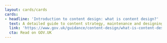 ```yaml
---
layout: cards/cards
cards:
- headline: 'Introduction to content design: what is content design?'
  text: A detailed guide to content strategy, maintenance and designing good content.
  link: 'https://www.gov.uk/guidance/content-design/what-is-content-design'
  cta: Read on GOV.UK
---
```

